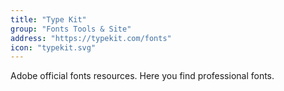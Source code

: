 ```yaml
---
title: "Type Kit"
group: "Fonts Tools & Site"
address: "https://typekit.com/fonts"
icon: "typekit.svg"
---
```


Adobe official fonts resources. Here you find professional fonts.
